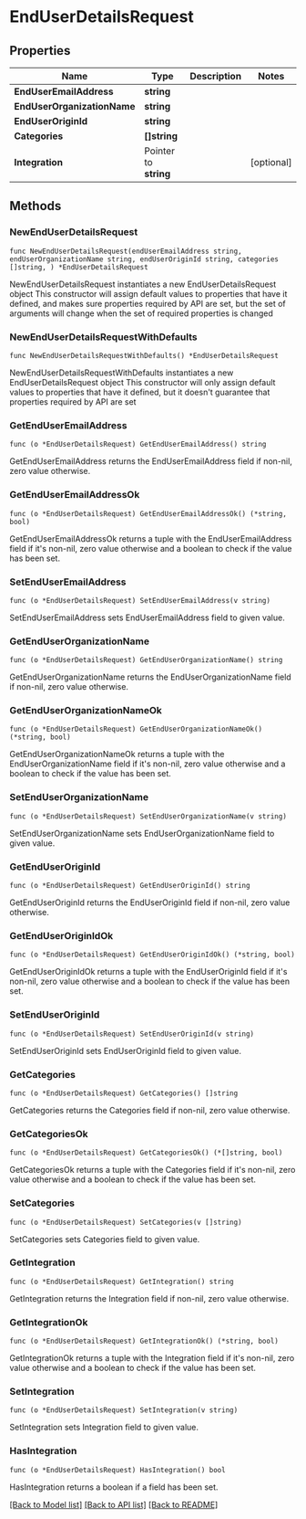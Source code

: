 # EndUserDetailsRequest

## Properties

Name | Type | Description | Notes
------------ | ------------- | ------------- | -------------
**EndUserEmailAddress** | **string** |  | 
**EndUserOrganizationName** | **string** |  | 
**EndUserOriginId** | **string** |  | 
**Categories** | **[]string** |  | 
**Integration** | Pointer to **string** |  | [optional] 

## Methods

### NewEndUserDetailsRequest

`func NewEndUserDetailsRequest(endUserEmailAddress string, endUserOrganizationName string, endUserOriginId string, categories []string, ) *EndUserDetailsRequest`

NewEndUserDetailsRequest instantiates a new EndUserDetailsRequest object
This constructor will assign default values to properties that have it defined,
and makes sure properties required by API are set, but the set of arguments
will change when the set of required properties is changed

### NewEndUserDetailsRequestWithDefaults

`func NewEndUserDetailsRequestWithDefaults() *EndUserDetailsRequest`

NewEndUserDetailsRequestWithDefaults instantiates a new EndUserDetailsRequest object
This constructor will only assign default values to properties that have it defined,
but it doesn't guarantee that properties required by API are set

### GetEndUserEmailAddress

`func (o *EndUserDetailsRequest) GetEndUserEmailAddress() string`

GetEndUserEmailAddress returns the EndUserEmailAddress field if non-nil, zero value otherwise.

### GetEndUserEmailAddressOk

`func (o *EndUserDetailsRequest) GetEndUserEmailAddressOk() (*string, bool)`

GetEndUserEmailAddressOk returns a tuple with the EndUserEmailAddress field if it's non-nil, zero value otherwise
and a boolean to check if the value has been set.

### SetEndUserEmailAddress

`func (o *EndUserDetailsRequest) SetEndUserEmailAddress(v string)`

SetEndUserEmailAddress sets EndUserEmailAddress field to given value.


### GetEndUserOrganizationName

`func (o *EndUserDetailsRequest) GetEndUserOrganizationName() string`

GetEndUserOrganizationName returns the EndUserOrganizationName field if non-nil, zero value otherwise.

### GetEndUserOrganizationNameOk

`func (o *EndUserDetailsRequest) GetEndUserOrganizationNameOk() (*string, bool)`

GetEndUserOrganizationNameOk returns a tuple with the EndUserOrganizationName field if it's non-nil, zero value otherwise
and a boolean to check if the value has been set.

### SetEndUserOrganizationName

`func (o *EndUserDetailsRequest) SetEndUserOrganizationName(v string)`

SetEndUserOrganizationName sets EndUserOrganizationName field to given value.


### GetEndUserOriginId

`func (o *EndUserDetailsRequest) GetEndUserOriginId() string`

GetEndUserOriginId returns the EndUserOriginId field if non-nil, zero value otherwise.

### GetEndUserOriginIdOk

`func (o *EndUserDetailsRequest) GetEndUserOriginIdOk() (*string, bool)`

GetEndUserOriginIdOk returns a tuple with the EndUserOriginId field if it's non-nil, zero value otherwise
and a boolean to check if the value has been set.

### SetEndUserOriginId

`func (o *EndUserDetailsRequest) SetEndUserOriginId(v string)`

SetEndUserOriginId sets EndUserOriginId field to given value.


### GetCategories

`func (o *EndUserDetailsRequest) GetCategories() []string`

GetCategories returns the Categories field if non-nil, zero value otherwise.

### GetCategoriesOk

`func (o *EndUserDetailsRequest) GetCategoriesOk() (*[]string, bool)`

GetCategoriesOk returns a tuple with the Categories field if it's non-nil, zero value otherwise
and a boolean to check if the value has been set.

### SetCategories

`func (o *EndUserDetailsRequest) SetCategories(v []string)`

SetCategories sets Categories field to given value.


### GetIntegration

`func (o *EndUserDetailsRequest) GetIntegration() string`

GetIntegration returns the Integration field if non-nil, zero value otherwise.

### GetIntegrationOk

`func (o *EndUserDetailsRequest) GetIntegrationOk() (*string, bool)`

GetIntegrationOk returns a tuple with the Integration field if it's non-nil, zero value otherwise
and a boolean to check if the value has been set.

### SetIntegration

`func (o *EndUserDetailsRequest) SetIntegration(v string)`

SetIntegration sets Integration field to given value.

### HasIntegration

`func (o *EndUserDetailsRequest) HasIntegration() bool`

HasIntegration returns a boolean if a field has been set.


[[Back to Model list]](../README.md#documentation-for-models) [[Back to API list]](../README.md#documentation-for-api-endpoints) [[Back to README]](../README.md)


